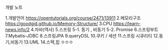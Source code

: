 개발 노트

1.개발언어 https://opentutorials.org/course/2471/13911
2.메모리구조 https://goodgid.github.io/Memory-Structure/
3.CPU https://learn-news.info/2
4.자바(역사)
5.스프링 5-1. 동기 , 비동기 5-2. Promise
6.스프링부트
7.Mybatis-JDBC
8.스프링JPA
9.queryDSL
10.쿠키 / 세션
11.스프링 시큐리티
12.동기,비동기
13.UML
14.스택,힙
ㅇㅇㅇ